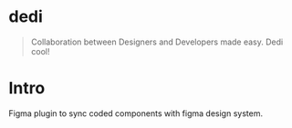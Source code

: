 # dedi

> Collaboration between Designers and Developers made easy. Dedi cool!

# Intro

Figma plugin to sync coded components with figma design system.
